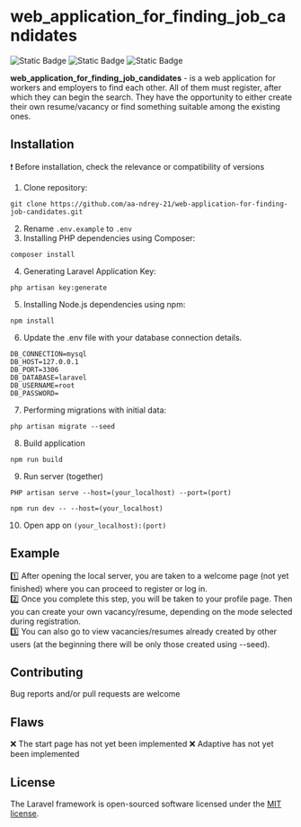 # web_application_for_finding_job_candidates
![Static Badge](https://img.shields.io/badge/Laravel_Framework-10.26.2-red)
![Static Badge](https://img.shields.io/badge/ReactJS-5.0.1-blue)
![Static Badge](https://img.shields.io/badge/PHP-8.2.3-green)

**web_application_for_finding_job_candidates** - is a web application for workers and employers to find each other. All of them must register, after which they can begin the search. They have the opportunity to either create their own resume/vacancy or find something suitable among the existing ones.

## Installation 
:heavy_exclamation_mark: Before installation, check the relevance or compatibility of versions 

1. Clone repository:
```
git clone https://github.com/aa-ndrey-21/web-application-for-finding-job-candidates.git
```
2. Rename ```.env.example``` to ```.env```
3. Installing PHP dependencies using Composer:
```
composer install
```
4. Generating Laravel Application Key:
```
php artisan key:generate
```
5. Installing Node.js dependencies using npm:
```
npm install
```
6. Update the .env file with your database connection details.
```
DB_CONNECTION=mysql
DB_HOST=127.0.0.1
DB_PORT=3306
DB_DATABASE=laravel
DB_USERNAME=root
DB_PASSWORD=
```
7. Performing migrations with initial data:
```
php artisan migrate --seed
```
8. Build application
```
npm run build
```
9. Run server (together)
```
PHP artisan serve --host=(your_localhost) --port=(port)
```
```
npm run dev -- --host=(your_localhost)
```
10. Open app on  ```(your_localhost):(port)```

## Example
:one:
After opening the local server, you are taken to a welcome page (not yet finished) where you can proceed to register or log in.  
:two:
Once you complete this step, you will be taken to your profile page. Then you can create your own vacancy/resume, depending on the mode selected during registration.   
:three:
You can also go to view vacancies/resumes already created by other users (at the beginning there will be only those created using --seed).  

## Contributing
Bug reports and/or pull requests are welcome


## Flaws
:x: The start page has not yet been implemented
:x: Adaptive has not yet been implemented

## License
The Laravel framework is open-sourced software licensed under the [MIT license](https://opensource.org/licenses/MIT).